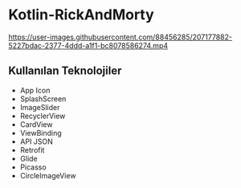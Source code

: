 # Kotlin-RickAndMorty



https://user-images.githubusercontent.com/88456285/207177882-5227bdac-2377-4ddd-a1f1-bc8078586274.mp4

## Kullanılan Teknolojiler

- App Icon
- SplashScreen
- ImageSlider
- RecyclerView
- CardView
- ViewBinding
- API JSON
- Retrofit
- Glide
- Picasso
- CircleImageView


